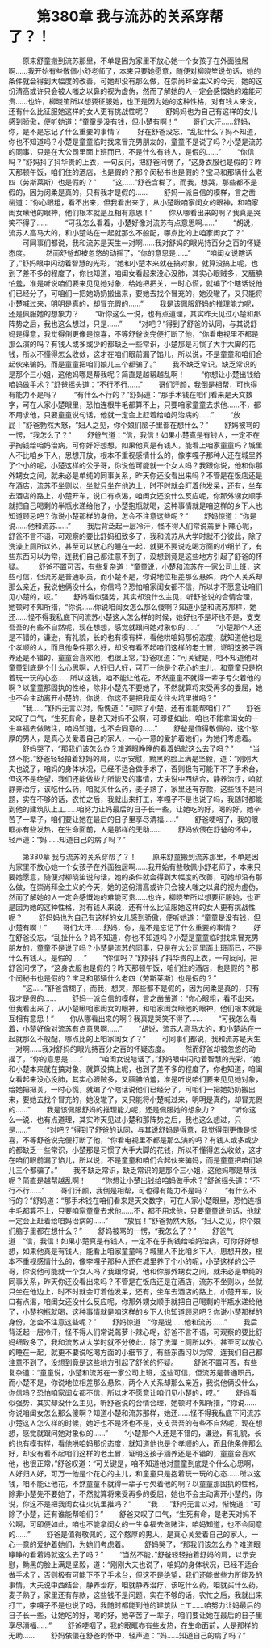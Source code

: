 # 　　第380章 我与流苏的关系穿帮了？！
　　原来舒童搬到流苏那里，不单是因为家里不放心她一个女孩子在外面独居啊……我开始有些敬佩小舒老师了，本来只要她愿意，随便对柳晓笙说句话，她的条件就会得到大幅度的改善，可她却没有那么做，在崇尚拜金主义的今天，她的这份清高或许只会被人嗤之以鼻的视为虚伪，然而了解她的人一定会感慨她的难能可贵……也许，柳晓笙所以想要征服她，也正是因为她的这种性格，对有钱人来说，还有什么比征服她这样的女人更有挑战性呢？
　　舒妈妈也为自己有这样的女儿感到骄傲，便听她道：“童童是没有钱，但小楚有啊！”
　　哥们大汗……舒妈，你，是不是忘记了什么重要的事情？
　　好在舒爸没忘，“乱扯什么？妈不知道，你也不知道吗？小楚是童童临时找来冒充男朋友的，童童不是说了吗？小楚是流苏的同事，只是在大公司里面上班而已，不是什么有钱人，是假的……”
　　“你信吗？”舒妈抖了抖华贵的上衣，一句反问，把舒爸问愣了，“这身衣服也是假的？昨天那顿午饭，咱们住的酒店，也是假的？那个闵秘书也是假的？宝马和那辆什么老四（劳斯莱斯）也是假的？”
　　“这……”舒爸含糊了，而我，想哭，那些都不是假的，因为闵柔是真的，只有我才是假的……
　　舒妈一派自信的模样，言之凿凿道：“你心眼粗，看不出来，但我看出来了，从小楚瞅咱家闺女的眼神，和咱家闺女瞅他的眼神，他们根本就是互相有意思！”
　　你从哪看出来的啊？我真是哭笑不得了……
　　“可我怎么看着，小楚好像对流苏有点意思啊……”
　　“胡说，流苏人高马大的，和小楚站在一起就那么不般配，哪点比的上咱家闺女了？”
　　可同事们都说，我和流苏是天生一对啊……我对舒妈的眼光持百分之百的怀疑态度。
　　然而舒爸却被忽悠的动摇了，“你的意思是……”
　　“咱闺女说瞎话了，”舒妈眼中闪动着智慧的光彩，“她和小楚本来就在搞对象，就算没搞上呢，也到了差不多的程度了，你也知道，咱闺女看起来没心没肺，其实心眼贼多，又腼腆怕羞，准是听说咱们要来见见她对象，给她把把关，一时心慌，就编了个瞎话说他们已经分了，可咱们一把她奶奶搬出来，要她去找个冒充的，她没辙了，又只能将小楚喊过来，明明是真的，却冒充假的……”
　　我是该佩服舒妈的推理能力呢，还是佩服她的想象力？
　　“听你这么一说，也有点道理，其实昨天见过小楚和那阵势之后，我也这么想过，只是……”
　　“对吧？”得到了舒爸的认同，与其说舒妈是得意，我觉得倒更像是惊喜，不等舒爸说完便打断了他，“你看电视里不都是那么演的吗？有钱人或多或少的都缺乏一些常识，小楚那是习惯了大手大脚的花钱，所以不懂得怎么收敛，这才在咱们眼前漏了馅儿，所以说，不是童童和咱们合起伙来骗妈，而是童童把咱们娘儿三个都骗了。”
　　我不缺乏常识，缺乏常识的是那个三小姐，这他妈哪是帮我呢？简直是越帮越乱啊！
　　“你想让小楚出钱给咱妈做手术？”舒爸摇头道：“不行不行……”
　　哥们汗颜，我倒是相帮，可也得有能力不是吗？
　　“有什么不行的？”舒妈道：“那手术钱在咱们看来是天文数字，可在人家小楚眼里，恐怕连根牛毛都算不上，只要咱家童童去求他……不，都不用求他，只要童童说句话，他就一定会上赶着给咱妈治病的……”
　　“放屁！”舒爸勃然大怒，“妇人之见，你个娘们脑子里都在想什么？”
　　舒妈被骂的一愣，“我怎么了？”
　　舒爸气道：“信，我信！如果小楚真是有钱人，一定不在乎掏钱给咱妈治病，可你好好想想，如果他真是有钱人，能看上咱家童童吗？城里人不比咱乡下人，思想开放，根本不重视感情什么的，像李嘎子那种人还在城里养了个小的呢，小楚这样的公子哥，你说他可能就一个女人吗？我跟你说，他和你那外甥女之间，就未必是单纯的同事关系，昨天你还没看出来吗？不管是在饭店还是在酒店，流苏不坐则以，坐就只坐在他边上，时不时就会盯着他发呆，还有，坐车去酒店的路上，小楚开车，说口有点渴，咱闺女还没什么反应呢，你那外甥女顺手就把自己喝剩的半瓶水递给他了，小楚抱瓶就喝，这种事情就是咱这样的乡下人也知道顾忌吧？你说小楚那样的身份，怎会不注意这些呢？”
　　舒妈惊道：“你是说……他和流苏……”
　　我后背泛起一层冷汗，怪不得人们常说蔫萝卜辣心呢，舒爸不言不语，可观察的要比舒妈细致多了，我和流苏从大学时就不分彼此，除了洗澡上厕所以外，甚至可以放心的睡在一起，就更不要说吃喝方面的小细节了，有些东西习以为常，连我们自己都注意不到了，没想到竟是这些地方引起了舒爸的怀疑。
　　舒爸不置可否，有些复杂道：“童童说，小楚和流苏在一家公司上班，这些可信，但流苏是普通职员，而小楚不是，你说地位相差那么悬殊，两个人关系却那么亲近，我说他俩没什么，你信吗？恐怕咱家闺女都不信，所以才不愿意让咱们见小楚的，哎。”
　　舒妈看似强势，其实却没什么主见，听舒爸说的合情合理，她顿时不知所措，“你说……你说咱闺女怎么那么傻啊？知道小楚和流苏那样，她还……怪不得我私底下问流苏小楚这人怎么样的时候，她好也不是坏也不是，支支吾吾的有些不自然呢，现在想想，感觉就跟问她对象似的……”
　　“小楚那个人还是不错的，谦逊，有礼貌，长的也有模有样，看他哄咱妈那份态度，就知道他也是个孝顺的人，而且他条件那么好，却没有看不起咱们这样的老土冒，证明这孩子涵养还是不错的，童童会喜欢他，也很正常，”舒爸叹道：“可关键是，咱不知道他对童童到底是个什么心思啊，人好归人好，可万一他是个花心的主儿，和童童只是抱着玩一玩的心态……所以这钱，咱不能让他花，不然童童不就得一辈子亏欠着他的啊？以童童那固执的性格，除非小楚先不要她了，不然就算将来受再多的委屈，她也不会主动离开小楚的，你说，你这不是把我闺女往火坑里推吗？”
　　“我……”舒妈无言以对，惭愧道：“可除了小楚，还有谁能帮咱们？”
　　舒爸又叹了口气，“生死有命，是老天对妈不公啊，可即便如此，咱也不能拿闺女的一生幸福去做赌注，咱妈知道，也不会同意的……”
　　舒爸是值得敬佩的，这个憨厚的男人，是真心关爱着自己的家人，一心一意的爱护着她们，为她们考虑着。
　　舒妈哭了，“那我们该怎么办？难道眼睁睁的看着妈就这么去了吗？”
　　“当然不能，”舒爸轻轻拍着舒妈的肩，以示安慰，黝黑的脸上满是坚毅，道：“刚刚大夫也说了，咱妈的身体状况，已经不适合做手术了，否则极有可能下不了手术台，但这不是绝望，我们还能做些力所能及的事情，大夫说中西结合，静养治疗，咱就静养治疗，该吃什么药，咱就买什么药，麦子熟了，家里还有存款，这些钱不是问题，实在不够的话，农忙之后，我就出来打工，李嘎子不是也说了吗，我随时都能到他的建筑队上工……咱努力让妈最后的日子长一些，让她吃的好，喝的好，她辛苦了一辈子，咱们要让她在最后的日子里享尽清福……”
　　舒爸哽咽了，我的眼眶亦有些发热，在生命面前，人是那样的无助……
　　舒妈依偎在舒爸的怀中，轻声道：“妈……知道自己的病了吗？”

　　第380章 我与流苏的关系穿帮了？！
　　原来舒童搬到流苏那里，不单是因为家里不放心她一个女孩子在外面独居啊……我开始有些敬佩小舒老师了，本来只要她愿意，随便对柳晓笙说句话，她的条件就会得到大幅度的改善，可她却没有那么做，在崇尚拜金主义的今天，她的这份清高或许只会被人嗤之以鼻的视为虚伪，然而了解她的人一定会感慨她的难能可贵……也许，柳晓笙所以想要征服她，也正是因为她的这种性格，对有钱人来说，还有什么比征服她这样的女人更有挑战性呢？
　　舒妈妈也为自己有这样的女儿感到骄傲，便听她道：“童童是没有钱，但小楚有啊！”
　　哥们大汗……舒妈，你，是不是忘记了什么重要的事情？
　　好在舒爸没忘，“乱扯什么？妈不知道，你也不知道吗？小楚是童童临时找来冒充男朋友的，童童不是说了吗？小楚是流苏的同事，只是在大公司里面上班而已，不是什么有钱人，是假的……”
　　“你信吗？”舒妈抖了抖华贵的上衣，一句反问，把舒爸问愣了，“这身衣服也是假的？昨天那顿午饭，咱们住的酒店，也是假的？那个闵秘书也是假的？宝马和那辆什么老四（劳斯莱斯）也是假的？”
　　“这……”舒爸含糊了，而我，想哭，那些都不是假的，因为闵柔是真的，只有我才是假的……
　　舒妈一派自信的模样，言之凿凿道：“你心眼粗，看不出来，但我看出来了，从小楚瞅咱家闺女的眼神，和咱家闺女瞅他的眼神，他们根本就是互相有意思！”
　　你从哪看出来的啊？我真是哭笑不得了……
　　“可我怎么看着，小楚好像对流苏有点意思啊……”
　　“胡说，流苏人高马大的，和小楚站在一起就那么不般配，哪点比的上咱家闺女了？”
　　可同事们都说，我和流苏是天生一对啊……我对舒妈的眼光持百分之百的怀疑态度。
　　然而舒爸却被忽悠的动摇了，“你的意思是……”
　　“咱闺女说瞎话了，”舒妈眼中闪动着智慧的光彩，“她和小楚本来就在搞对象，就算没搞上呢，也到了差不多的程度了，你也知道，咱闺女看起来没心没肺，其实心眼贼多，又腼腆怕羞，准是听说咱们要来见见她对象，给她把把关，一时心慌，就编了个瞎话说他们已经分了，可咱们一把她奶奶搬出来，要她去找个冒充的，她没辙了，又只能将小楚喊过来，明明是真的，却冒充假的……”
　　我是该佩服舒妈的推理能力呢，还是佩服她的想象力？
　　“听你这么一说，也有点道理，其实昨天见过小楚和那阵势之后，我也这么想过，只是……”
　　“对吧？”得到了舒爸的认同，与其说舒妈是得意，我觉得倒更像是惊喜，不等舒爸说完便打断了他，“你看电视里不都是那么演的吗？有钱人或多或少的都缺乏一些常识，小楚那是习惯了大手大脚的花钱，所以不懂得怎么收敛，这才在咱们眼前漏了馅儿，所以说，不是童童和咱们合起伙来骗妈，而是童童把咱们娘儿三个都骗了。”
　　我不缺乏常识，缺乏常识的是那个三小姐，这他妈哪是帮我呢？简直是越帮越乱啊！
　　“你想让小楚出钱给咱妈做手术？”舒爸摇头道：“不行不行……”
　　哥们汗颜，我倒是相帮，可也得有能力不是吗？
　　“有什么不行的？”舒妈道：“那手术钱在咱们看来是天文数字，可在人家小楚眼里，恐怕连根牛毛都算不上，只要咱家童童去求他……不，都不用求他，只要童童说句话，他就一定会上赶着给咱妈治病的……”
　　“放屁！”舒爸勃然大怒，“妇人之见，你个娘们脑子里都在想什么？”
　　舒妈被骂的一愣，“我怎么了？”
　　舒爸气道：“信，我信！如果小楚真是有钱人，一定不在乎掏钱给咱妈治病，可你好好想想，如果他真是有钱人，能看上咱家童童吗？城里人不比咱乡下人，思想开放，根本不重视感情什么的，像李嘎子那种人还在城里养了个小的呢，小楚这样的公子哥，你说他可能就一个女人吗？我跟你说，他和你那外甥女之间，就未必是单纯的同事关系，昨天你还没看出来吗？不管是在饭店还是在酒店，流苏不坐则以，坐就只坐在他边上，时不时就会盯着他发呆，还有，坐车去酒店的路上，小楚开车，说口有点渴，咱闺女还没什么反应呢，你那外甥女顺手就把自己喝剩的半瓶水递给他了，小楚抱瓶就喝，这种事情就是咱这样的乡下人也知道顾忌吧？你说小楚那样的身份，怎会不注意这些呢？”
　　舒妈惊道：“你是说……他和流苏……”
　　我后背泛起一层冷汗，怪不得人们常说蔫萝卜辣心呢，舒爸不言不语，可观察的要比舒妈细致多了，我和流苏从大学时就不分彼此，除了洗澡上厕所以外，甚至可以放心的睡在一起，就更不要说吃喝方面的小细节了，有些东西习以为常，连我们自己都注意不到了，没想到竟是这些地方引起了舒爸的怀疑。
　　舒爸不置可否，有些复杂道：“童童说，小楚和流苏在一家公司上班，这些可信，但流苏是普通职员，而小楚不是，你说地位相差那么悬殊，两个人关系却那么亲近，我说他俩没什么，你信吗？恐怕咱家闺女都不信，所以才不愿意让咱们见小楚的，哎。”
　　舒妈看似强势，其实却没什么主见，听舒爸说的合情合理，她顿时不知所措，“你说……你说咱闺女怎么那么傻啊？知道小楚和流苏那样，她还……怪不得我私底下问流苏小楚这人怎么样的时候，她好也不是坏也不是，支支吾吾的有些不自然呢，现在想想，感觉就跟问她对象似的……”
　　“小楚那个人还是不错的，谦逊，有礼貌，长的也有模有样，看他哄咱妈那份态度，就知道他也是个孝顺的人，而且他条件那么好，却没有看不起咱们这样的老土冒，证明这孩子涵养还是不错的，童童会喜欢他，也很正常，”舒爸叹道：“可关键是，咱不知道他对童童到底是个什么心思啊，人好归人好，可万一他是个花心的主儿，和童童只是抱着玩一玩的心态……所以这钱，咱不能让他花，不然童童不就得一辈子亏欠着他的啊？以童童那固执的性格，除非小楚先不要她了，不然就算将来受再多的委屈，她也不会主动离开小楚的，你说，你这不是把我闺女往火坑里推吗？”
　　“我……”舒妈无言以对，惭愧道：“可除了小楚，还有谁能帮咱们？”
　　舒爸又叹了口气，“生死有命，是老天对妈不公啊，可即便如此，咱也不能拿闺女的一生幸福去做赌注，咱妈知道，也不会同意的……”
　　舒爸是值得敬佩的，这个憨厚的男人，是真心关爱着自己的家人，一心一意的爱护着她们，为她们考虑着。
　　舒妈哭了，“那我们该怎么办？难道眼睁睁的看着妈就这么去了吗？”
　　“当然不能，”舒爸轻轻拍着舒妈的肩，以示安慰，黝黑的脸上满是坚毅，道：“刚刚大夫也说了，咱妈的身体状况，已经不适合做手术了，否则极有可能下不了手术台，但这不是绝望，我们还能做些力所能及的事情，大夫说中西结合，静养治疗，咱就静养治疗，该吃什么药，咱就买什么药，麦子熟了，家里还有存款，这些钱不是问题，实在不够的话，农忙之后，我就出来打工，李嘎子不是也说了吗，我随时都能到他的建筑队上工……咱努力让妈最后的日子长一些，让她吃的好，喝的好，她辛苦了一辈子，咱们要让她在最后的日子里享尽清福……”
　　舒爸哽咽了，我的眼眶亦有些发热，在生命面前，人是那样的无助……
　　舒妈依偎在舒爸的怀中，轻声道：“妈……知道自己的病了吗？”
